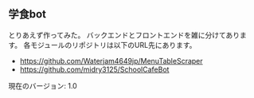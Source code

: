 ## 学食bot
とりあえず作ってみた。
バックエンドとフロントエンドを雑に分けてあります。
各モジュールのリポジトリは以下のURL先にあります。
- https://github.com/Waterjam4649jp/MenuTableScraper
- https://github.com/midry3125/SchoolCafeBot

現在のバージョン: 1.0
